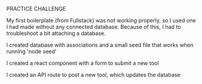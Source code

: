 PRACTICE CHALLENGE

My first boilerplate (from Fullstack) was not working properly, so I used one I had made without any connected database. Because of this, I had to troubleshoot a bit attaching a database.

I created database with associations and a small seed file that works when running 'node seed'

I created a react component with a form to submit a new tool

I created an API route to post a new tool, which updates the database




